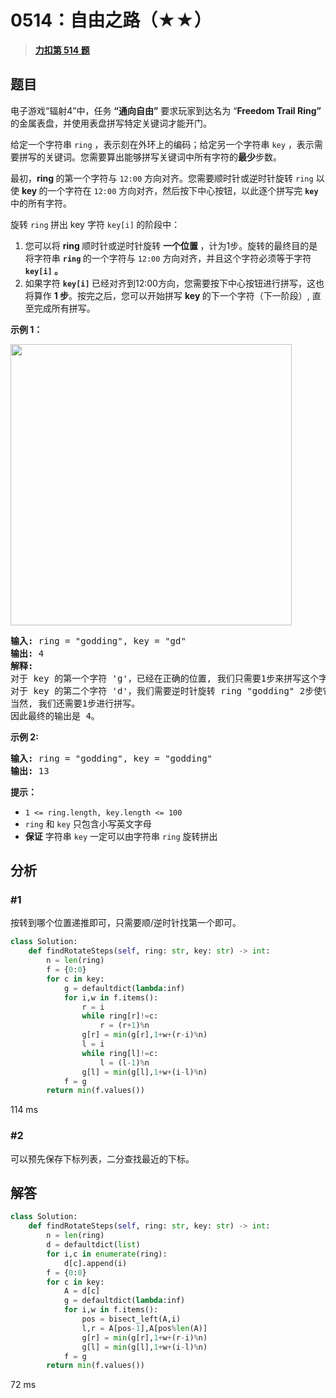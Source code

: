 # 0514：自由之路（★★）


> <u>**[力扣第 514 题](https://leetcode.cn/problems/freedom-trail/)**</u>

## 题目

<p>电子游戏“辐射4”中，任务 <strong>“通向自由”</strong> 要求玩家到达名为 “<strong>Freedom Trail Ring”</strong> 的金属表盘，并使用表盘拼写特定关键词才能开门。</p>

<p>给定一个字符串 <code>ring</code> ，表示刻在外环上的编码；给定另一个字符串 <code>key</code> ，表示需要拼写的关键词。您需要算出能够拼写关键词中所有字符的<strong>最少</strong>步数。</p>

<p>最初，<strong>ring </strong>的第一个字符与 <code>12:00</code> 方向对齐。您需要顺时针或逆时针旋转 <code>ring</code> 以使 <strong>key </strong>的一个字符在 <code>12:00</code> 方向对齐，然后按下中心按钮，以此逐个拼写完 <strong><code>key</code> </strong>中的所有字符。</p>

<p>旋转 <code>ring</code><strong> </strong>拼出 key 字符 <code>key[i]</code><strong> </strong>的阶段中：</p>

<ol>
<li>您可以将 <strong>ring </strong>顺时针或逆时针旋转 <strong>一个位置 </strong>，计为1步。旋转的最终目的是将字符串 <strong><code>ring</code> </strong>的一个字符与 <code>12:00</code> 方向对齐，并且这个字符必须等于字符 <strong><code>key[i]</code> 。</strong></li>
<li>如果字符 <strong><code>key[i]</code> </strong>已经对齐到12:00方向，您需要按下中心按钮进行拼写，这也将算作 <strong>1 步</strong>。按完之后，您可以开始拼写 <strong>key </strong>的下一个字符（下一阶段）, 直至完成所有拼写。</li>
</ol>



<p><strong>示例 1：</strong></p>

<p><img src="https://assets.leetcode.com/uploads/2018/10/22/ring.jpg" style="height: 450px; width: 450px;" /></p>

<center> </center>

<pre>
<strong>输入:</strong> ring = "godding", key = "gd"
<strong>输出:</strong> 4
<strong>解释:</strong>
对于 key 的第一个字符 'g'，已经在正确的位置, 我们只需要1步来拼写这个字符。
对于 key 的第二个字符 'd'，我们需要逆时针旋转 ring "godding" 2步使它变成 "ddinggo"。
当然, 我们还需要1步进行拼写。
因此最终的输出是 4。
</pre>

<p><strong>示例 2:</strong></p>

<pre>
<strong>输入:</strong> ring = "godding", key = "godding"
<strong>输出:</strong> 13
</pre>



<p><strong>提示：</strong></p>

<ul>
<li><code>1 &lt;= ring.length, key.length &lt;= 100</code></li>
<li><code>ring</code> 和 <code>key</code> 只包含小写英文字母</li>
<li><strong>保证</strong> 字符串 <code>key</code> 一定可以由字符串  <code>ring</code> 旋转拼出</li>
</ul>




## 分析
### #1

按转到哪个位置递推即可，只需要顺/逆时针找第一个即可。

```python
class Solution:
    def findRotateSteps(self, ring: str, key: str) -> int:
        n = len(ring)
        f = {0:0}
        for c in key:
            g = defaultdict(lambda:inf)
            for i,w in f.items():
                r = i
                while ring[r]!=c:
                    r = (r+1)%n
                g[r] = min(g[r],1+w+(r-i)%n)
                l = i
                while ring[l]!=c:
                    l = (l-1)%n
                g[l] = min(g[l],1+w+(i-l)%n)
            f = g
        return min(f.values())
```
114 ms

### #2

可以预先保存下标列表，二分查找最近的下标。
## 解答

```python
class Solution:
    def findRotateSteps(self, ring: str, key: str) -> int:
        n = len(ring)
        d = defaultdict(list)
        for i,c in enumerate(ring):
            d[c].append(i)
        f = {0:0}
        for c in key:
            A = d[c]
            g = defaultdict(lambda:inf)
            for i,w in f.items():
                pos = bisect_left(A,i)
                l,r = A[pos-1],A[pos%len(A)]
                g[r] = min(g[r],1+w+(r-i)%n)
                g[l] = min(g[l],1+w+(i-l)%n)
            f = g
        return min(f.values())
```
72 ms
